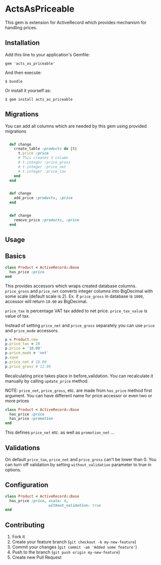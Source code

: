 # ActsAsPriceable

This gem is extension for ActiveRecord which provides mechanism for handling prices.

## Installation

Add this line to your application's Gemfile:

    gem 'acts_as_priceable'

And then execute:

    $ bundle

Or install it yourself as:

    $ gem install acts_as_priceable

## Migrations

You can add all columns which are needed by this gem using provided migrations
```ruby

  def change
    create_table :products do |t|
      t.price :price
      # This creates 3 column
      # t.integer :price_gross
      # t.integer :price_net
      # t.integer :price_tax
    end
  end

```

```ruby

  def change
    add_price :products, :price
  end

```

```ruby

  def change
    remove_price :products, :price
  end

```

## Usage

Basics
------

```ruby
class Product < ActiveRecord::Base
  has_price :price
end
```

This provides accessors which wraps created database columns. `price_gross` and `price_net` converts integer columns into BigDecimal with some scale (default scale is 2).
Ex. if `price_gross` in database is `1000`, accessor will return `10.00` as BigDecimal.

`price_tax` is percentage VAT tax added to net price.
`price_tax_value` is value of tax.

Instead of setting `price_net` and `price_gross` separately you can use `price` and `price_mode` accessors.

```ruby
p = Product.new
p.price_tax = 20
p.price = '10.00'
p.price_mode = 'net'
p.save
p.price_net # 10.00
p.price_gross # 12.00
```

Recalculating price takes place in before_validation. You can recalculate it manually by calling `update_price` method.

NOTE: `price_net`, `price_gross`, etc. are made from `has_price` method first argument. You can have different name for price accessor or even two or more prices

```ruby
class Product < ActiveRecord::Base
  has_price :price
  has_price :promotion
end
```

This defines `price_net` etc. as well as `promotion_net` ...

Validations
-----------

On default `price_tax`, `price_net` and `price_gross` can't be lower than 0. You can turn off validation by setting `without_validation` parameter to true in options.

Configuration
-------------
```ruby
class Product < ActiveRecord::Base
  has_price :price, scale: 4,
                    without_validation: true
end
```




## Contributing

1. Fork it
2. Create your feature branch (`git checkout -b my-new-feature`)
3. Commit your changes (`git commit -am 'Added some feature'`)
4. Push to the branch (`git push origin my-new-feature`)
5. Create new Pull Request
